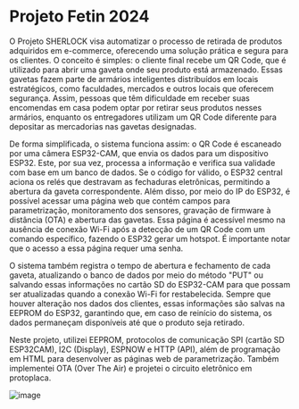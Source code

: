 # Projeto Fetin 2024

O Projeto SHERLOCK visa automatizar o processo de retirada de produtos adquiridos em e-commerce, oferecendo uma solução prática e segura para os clientes. O conceito é simples: o cliente final recebe um QR Code, que é utilizado para abrir uma gaveta onde seu produto está armazenado. Essas gavetas fazem parte de armários inteligentes distribuídos em locais estratégicos, como faculdades, mercados e outros locais que oferecem segurança. Assim, pessoas que têm dificuldade em receber suas encomendas em casa podem optar por retirar seus produtos nesses armários, enquanto os entregadores utilizam um QR Code diferente para depositar as mercadorias nas gavetas designadas.

De forma simplificada, o sistema funciona assim: o QR Code é escaneado por uma câmera ESP32-CAM, que envia os dados para um dispositivo ESP32. Este, por sua vez, processa a informação e verifica sua validade com base em um banco de dados. Se o código for válido, o ESP32 central aciona os relés que destravam as fechaduras eletrônicas, permitindo a abertura da gaveta correspondente. Além disso, por meio do IP do ESP32, é possível acessar uma página web que contém campos para parametrização, monitoramento dos sensores, gravação de firmware à distância (OTA) e abertura das gavetas. Essa página é acessível mesmo na ausência de conexão Wi-Fi após a detecção de um QR Code com um comando específico, fazendo o ESP32 gerar um hotspot. É importante notar que o acesso a essa página requer uma senha.

O sistema também registra o tempo de abertura e fechamento de cada gaveta, atualizando o banco de dados por meio do método "PUT" ou salvando essas informações no cartão SD do ESP32-CAM para que possam ser atualizadas quando a conexão Wi-Fi for restabelecida. Sempre que houver alteração nos dados dos clientes, essas informações são salvas na EEPROM do ESP32, garantindo que, em caso de reinício do sistema, os dados permaneçam disponíveis até que o produto seja retirado.

Neste projeto, utilizei EEPROM, protocolos de comunicação SPI (cartão SD ESP32CAM), I2C (Display), ESPNOW e HTTP (API), além de programação em HTML para desenvolver as páginas web de parametrização. Também implementei OTA (Over The Air) e projetei o circuito eletrônico em protoplaca.

![image](https://github.com/user-attachments/assets/376c87d5-02d1-49ef-b004-cbfe3c4e4abf)

